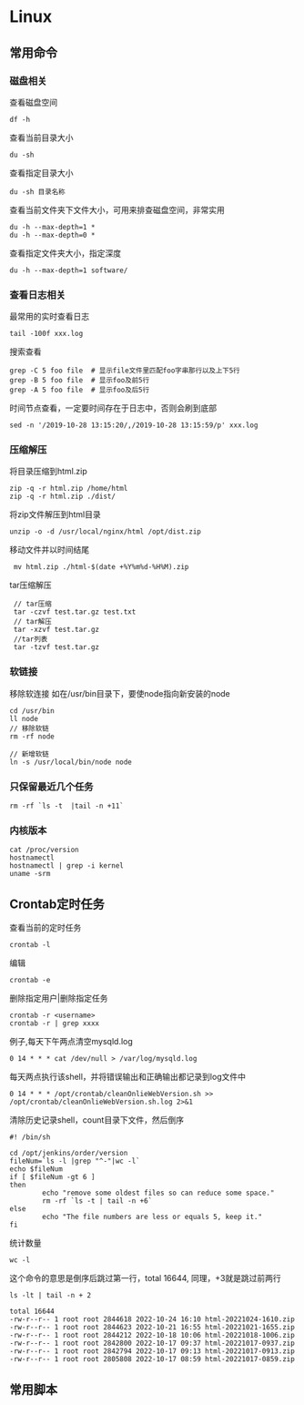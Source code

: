 # Linux

## 常用命令

### 磁盘相关

查看磁盘空间
```shell
df -h
```


查看当前目录大小
```shell
du -sh
```

查看指定目录大小
```shell
du -sh 目录名称
```

查看当前文件夹下文件大小，可用来排查磁盘空间，非常实用
```shell
du -h --max-depth=1 *
du -h --max-depth=0 *
```

查看指定文件夹大小，指定深度
```shell
du -h --max-depth=1 software/
```

### 查看日志相关

最常用的实时查看日志
```shell
tail -100f xxx.log
```

搜索查看
```shell
grep -C 5 foo file  # 显示file文件里匹配foo字串那行以及上下5行
grep -B 5 foo file  # 显示foo及前5行
grep -A 5 foo file  # 显示foo及后5行
```

时间节点查看，一定要时间存在于日志中，否则会刷到底部
```shell
sed -n '/2019-10-28 13:15:20/,/2019-10-28 13:15:59/p' xxx.log
```

### 压缩解压

将目录压缩到html.zip
```shell
zip -q -r html.zip /home/html
zip -q -r html.zip ./dist/
```
将zip文件解压到html目录
```shell
unzip -o -d /usr/local/nginx/html /opt/dist.zip
```
移动文件并以时间结尾
```shell
 mv html.zip ./html-$(date +%Y%m%d-%H%M).zip
```

tar压缩解压

```shell
 // tar压缩
 tar -czvf test.tar.gz test.txt
 // tar解压
 tar -xzvf test.tar.gz
 //tar列表
 tar -tzvf test.tar.gz
```

### 软链接
移除软连接
如在/usr/bin目录下，要使node指向新安装的node

```shell
cd /usr/bin
ll node
// 移除软链
rm -rf node

// 新增软链
ln -s /usr/local/bin/node node 
```

### 只保留最近几个任务
```shell
rm -rf `ls -t  |tail -n +11`
```

### 内核版本
```shell
cat /proc/version
hostnamectl
hostnamectl | grep -i kernel
uname -srm
```

## Crontab定时任务
查看当前的定时任务
```shell
crontab -l
```

编辑
```shell
crontab -e
```

删除指定用户|删除指定任务
```
crontab -r <username>
crontab -r | grep xxxx
```

例子,每天下午两点清空mysqld.log
```shell
0 14 * * * cat /dev/null > /var/log/mysqld.log
```

每天两点执行该shell，并将错误输出和正确输出都记录到log文件中
```shell
0 14 * * * /opt/crontab/cleanOnlieWebVersion.sh >> /opt/crontab/cleanOnlieWebVersion.sh.log 2>&1
```

清除历史记录shell，count目录下文件，然后倒序
```shell
#! /bin/sh

cd /opt/jenkins/order/version
fileNum=`ls -l |grep "^-"|wc -l`
echo $fileNum
if [ $fileNum -gt 6 ]
then
        echo "remove some oldest files so can reduce some space."
        rm -rf `ls -t | tail -n +6`
else
        echo "The file numbers are less or equals 5, keep it."
fi
```

统计数量
```shell
wc -l 
```

这个命令的意思是倒序后跳过第一行，total 16644, 同理，+3就是跳过前两行
``` shell
ls -lt | tail -n + 2
```

```
total 16644
-rw-r--r-- 1 root root 2844618 2022-10-24 16:10 html-20221024-1610.zip
-rw-r--r-- 1 root root 2844623 2022-10-21 16:55 html-20221021-1655.zip
-rw-r--r-- 1 root root 2844212 2022-10-18 10:06 html-20221018-1006.zip
-rw-r--r-- 1 root root 2842800 2022-10-17 09:37 html-20221017-0937.zip
-rw-r--r-- 1 root root 2842794 2022-10-17 09:13 html-20221017-0913.zip
-rw-r--r-- 1 root root 2805808 2022-10-17 08:59 html-20221017-0859.zip
```

## 常用脚本